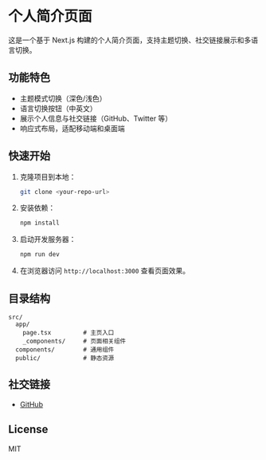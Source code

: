 # 个人简介页面

这是一个基于 Next.js 构建的个人简介页面，支持主题切换、社交链接展示和多语言切换。

## 功能特色

- 主题模式切换（深色/浅色）
- 语言切换按钮（中英文）
- 展示个人信息与社交链接（GitHub、Twitter 等）
- 响应式布局，适配移动端和桌面端

## 快速开始

1. 克隆项目到本地：
   ```bash
   git clone <your-repo-url>
   ```
2. 安装依赖：
   ```bash
   npm install
   ```
3. 启动开发服务器：
   ```bash
   npm run dev
   ```
4. 在浏览器访问 `http://localhost:3000` 查看页面效果。

## 目录结构

```
src/
  app/
    page.tsx         # 主页入口
    _components/     # 页面相关组件
  components/        # 通用组件
  public/            # 静态资源
```

## 社交链接

- [GitHub](https://github.com/undefcc)

## License

MIT